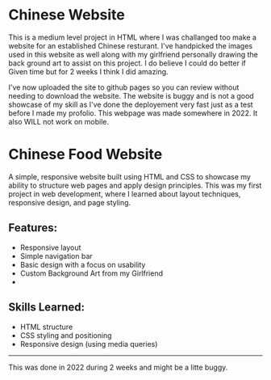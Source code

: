 # Chinese Website
 This is a medium level project in HTML where I was challanged too make a website for an established Chinese resturant. I've handpicked the images used in this website as well along with my girlfriend personally drawing the back ground art to assist on this project. I do believe I could do better if Given time but for 2 weeks I think I did amazing. 

I've now uploaded the site to github pages so you can review without needing to download the website. The website is buggy and is not a good showcase of my skill as I've done the deployement very fast just as a test before I made my profolio. This webpage was made somewhere in 2022. It also WILL not work on mobile. 

# Chinese Food Website
A simple, responsive website built using HTML and CSS to showcase my ability to structure web pages and apply design principles. This was my first project in web development, where I learned about layout techniques, responsive design, and page styling.

## Features:
- Responsive layout
- Simple navigation bar
- Basic design with a focus on usability
- Custom Background Art from my Girlfriend 
- 

## Skills Learned:
- HTML structure
- CSS styling and positioning
- Responsive design (using media queries)

---

This was done in 2022 during 2 weeks and might be a litte buggy. 
